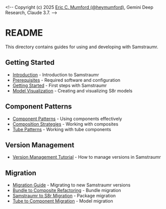 <\!-- 
Copyright (c) 2025 [Eric C. Mumford (@heymumford)](https://github.com/heymumford), Gemini Deep Research, Claude 3.7.
-->

# README

This directory contains guides for using and developing with Samstraumr.

## Getting Started

- [Introduction](introduction.md) - Introduction to Samstraumr
- [Prerequisites](prerequisites.md) - Required software and configuration
- [Getting Started](getting-started.md) - First steps with Samstraumr
- [Model Visualization](model-visualization.md) - Creating and visualizing S8r models

## Component Patterns

- [Component Patterns](component-patterns.md) - Using components effectively
- [Composition Strategies](composition-strategies.md) - Working with composites
- [Tube Patterns](tube-patterns.md) - Working with tube components

## Version Management

- [Version Management Tutorial](version-management-tutorial.md) - How to manage versions in Samstraumr

## Migration

- [Migration Guide](migration.md) - Migrating to new Samstraumr versions
- [Bundle to Composite Refactoring](migration/bundle-to-composite-refactoring.md) - Bundle migration
- [Samstraumr to S8r Migration](migration/samstraumr-to-s8r-migration.md) - Package migration
- [Tube to Component Migration](migration/tube-to-component-migration.md) - Model migration
